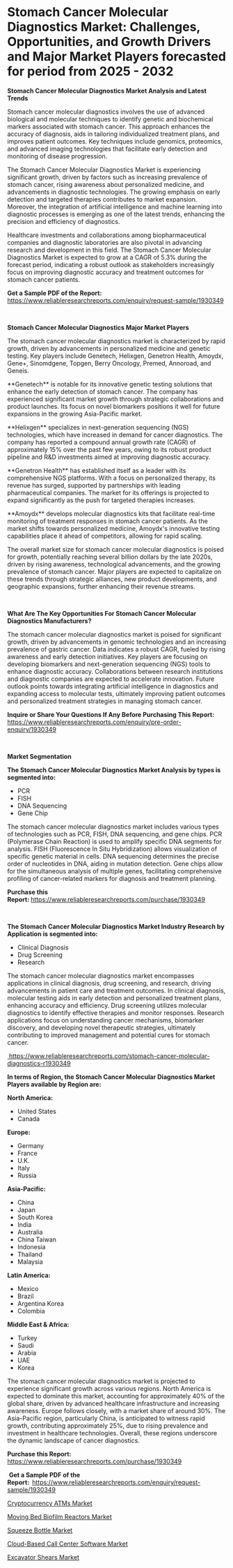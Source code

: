 <p><h1>Stomach Cancer Molecular Diagnostics Market: Challenges, Opportunities, and Growth Drivers and Major Market Players forecasted for period from 2025 - 2032</h1></p><p><strong>Stomach Cancer Molecular Diagnostics Market Analysis and Latest Trends</strong></p>
<p><p>Stomach cancer molecular diagnostics involves the use of advanced biological and molecular techniques to identify genetic and biochemical markers associated with stomach cancer. This approach enhances the accuracy of diagnosis, aids in tailoring individualized treatment plans, and improves patient outcomes. Key techniques include genomics, proteomics, and advanced imaging technologies that facilitate early detection and monitoring of disease progression.</p><p>The Stomach Cancer Molecular Diagnostics Market is experiencing significant growth, driven by factors such as increasing prevalence of stomach cancer, rising awareness about personalized medicine, and advancements in diagnostic technologies. The growing emphasis on early detection and targeted therapies contributes to market expansion. Moreover, the integration of artificial intelligence and machine learning into diagnostic processes is emerging as one of the latest trends, enhancing the precision and efficiency of diagnostics.</p><p>Healthcare investments and collaborations among biopharmaceutical companies and diagnostic laboratories are also pivotal in advancing research and development in this field. The Stomach Cancer Molecular Diagnostics Market is expected to grow at a CAGR of 5.3% during the forecast period, indicating a robust outlook as stakeholders increasingly focus on improving diagnostic accuracy and treatment outcomes for stomach cancer patients.</p></p>
<p><strong>Get a Sample PDF of the Report:&nbsp;</strong> <a href="https://www.reliableresearchreports.com/enquiry/request-sample/1930349?utm_campaign=9&utm_medium=2&utm_source=Github&utm_content=ia&utm_term=16012025&utm_id=stomach-cancer-molecular-diagnostics">https://www.reliableresearchreports.com/enquiry/request-sample/1930349</a></p>
<p>&nbsp;</p>
<p><strong>Stomach Cancer Molecular Diagnostics Major Market Players</strong></p>
<p><p>The stomach cancer molecular diagnostics market is characterized by rapid growth, driven by advancements in personalized medicine and genetic testing. Key players include Genetech, Helixgen, Genetron Health, Amoydx, Gene+, Sinomdgene, Topgen, Berry Oncology, Premed, Annoroad, and Geneis.</p><p>**Genetech** is notable for its innovative genetic testing solutions that enhance the early detection of stomach cancer. The company has experienced significant market growth through strategic collaborations and product launches. Its focus on novel biomarkers positions it well for future expansions in the growing Asia-Pacific market.</p><p>**Helixgen** specializes in next-generation sequencing (NGS) technologies, which have increased in demand for cancer diagnostics. The company has reported a compound annual growth rate (CAGR) of approximately 15% over the past few years, owing to its robust product pipeline and R&D investments aimed at improving diagnostic accuracy.</p><p>**Genetron Health** has established itself as a leader with its comprehensive NGS platforms. With a focus on personalized therapy, its revenue has surged, supported by partnerships with leading pharmaceutical companies. The market for its offerings is projected to expand significantly as the push for targeted therapies increases.</p><p>**Amoydx** develops molecular diagnostics kits that facilitate real-time monitoring of treatment responses in stomach cancer patients. As the market shifts towards personalized medicine, Amoydx's innovative testing capabilities place it ahead of competitors, allowing for rapid scaling.</p><p>The overall market size for stomach cancer molecular diagnostics is poised for growth, potentially reaching several billion dollars by the late 2020s, driven by rising awareness, technological advancements, and the growing prevalence of stomach cancer. Major players are expected to capitalize on these trends through strategic alliances, new product developments, and geographic expansions, further enhancing their revenue streams.</p></p>
<p>&nbsp;</p>
<p><strong>What Are The Key Opportunities For Stomach Cancer Molecular Diagnostics Manufacturers?</strong></p>
<p><p>The stomach cancer molecular diagnostics market is poised for significant growth, driven by advancements in genomic technologies and an increasing prevalence of gastric cancer. Data indicates a robust CAGR, fueled by rising awareness and early detection initiatives. Key players are focusing on developing biomarkers and next-generation sequencing (NGS) tools to enhance diagnostic accuracy. Collaborations between research institutions and diagnostic companies are expected to accelerate innovation. Future outlook points towards integrating artificial intelligence in diagnostics and expanding access to molecular tests, ultimately improving patient outcomes and personalized treatment strategies in managing stomach cancer.</p></p>
<p><strong>Inquire or Share Your Questions If Any Before Purchasing This Report:</strong> <a href="https://www.reliableresearchreports.com/enquiry/pre-order-enquiry/1930349?utm_campaign=9&utm_medium=2&utm_source=Github&utm_content=ia&utm_term=16012025&utm_id=stomach-cancer-molecular-diagnostics">https://www.reliableresearchreports.com/enquiry/pre-order-enquiry/1930349</a></p>
<p>&nbsp;</p>
<p><strong>Market Segmentation</strong></p>
<p><strong>The Stomach Cancer Molecular Diagnostics Market Analysis by types is segmented into:</strong></p>
<p><ul><li>PCR</li><li>FISH</li><li>DNA Sequencing</li><li>Gene Chip</li></ul></p>
<p><p>The stomach cancer molecular diagnostics market includes various types of technologies such as PCR, FISH, DNA sequencing, and gene chips. PCR (Polymerase Chain Reaction) is used to amplify specific DNA segments for analysis. FISH (Fluorescence In Situ Hybridization) allows visualization of specific genetic material in cells. DNA sequencing determines the precise order of nucleotides in DNA, aiding in mutation detection. Gene chips allow for the simultaneous analysis of multiple genes, facilitating comprehensive profiling of cancer-related markers for diagnosis and treatment planning.</p></p>
<p><strong>Purchase this Report:&nbsp;</strong><a href="https://www.reliableresearchreports.com/purchase/1930349?utm_campaign=9&utm_medium=2&utm_source=Github&utm_content=ia&utm_term=16012025&utm_id=stomach-cancer-molecular-diagnostics">https://www.reliableresearchreports.com/purchase/1930349</a></p>
<p>&nbsp;</p>
<p><strong>The Stomach Cancer Molecular Diagnostics Market Industry Research by Application is segmented into:</strong></p>
<p><ul><li>Clinical Diagnosis</li><li>Drug Screening</li><li>Research</li></ul></p>
<p><p>The stomach cancer molecular diagnostics market encompasses applications in clinical diagnosis, drug screening, and research, driving advancements in patient care and treatment outcomes. In clinical diagnosis, molecular testing aids in early detection and personalized treatment plans, enhancing accuracy and efficiency. Drug screening utilizes molecular diagnostics to identify effective therapies and monitor responses. Research applications focus on understanding cancer mechanisms, biomarker discovery, and developing novel therapeutic strategies, ultimately contributing to improved management and potential cures for stomach cancer.</p></p>
<p><a href="https://www.reliableresearchreports.com/stomach-cancer-molecular-diagnostics-r1930349?utm_campaign=9&utm_medium=2&utm_source=Github&utm_content=ia&utm_term=16012025&utm_id=stomach-cancer-molecular-diagnostics">&nbsp;https://www.reliableresearchreports.com/stomach-cancer-molecular-diagnostics-r1930349</a></p>
<p><strong>In terms of Region, the Stomach Cancer Molecular Diagnostics Market Players available by Region are:</strong></p>
<p>
    <p> <strong> North America: </strong>
        <ul>
            <li>United States</li>
            <li>Canada</li>
        </ul>
        </p> 
    <p> <strong> Europe: </strong>
        <ul>
            <li>Germany</li>
            <li>France</li>
            <li>U.K.</li>
            <li>Italy</li>
            <li>Russia</li>
        </ul>
        </p> 
    <p> <strong> Asia-Pacific: </strong>
        <ul>
            <li>China</li>
            <li>Japan</li>
            <li>South Korea</li>
            <li>India</li>
            <li>Australia</li>
            <li>China Taiwan</li>
            <li>Indonesia</li>
            <li>Thailand</li>
            <li>Malaysia</li>
        </ul>
        </p> 
    <p> <strong> Latin America: </strong>
        <ul>
            <li>Mexico</li>
            <li>Brazil</li>
            <li>Argentina Korea</li>
            <li>Colombia</li>
        </ul>
        </p> 
    <p> <strong> Middle East & Africa: </strong>
        <ul>
            <li>Turkey</li>
            <li>Saudi</li>
            <li>Arabia</li>
            <li>UAE</li>
            <li>Korea</li>
        </ul>
    </p>
    </p>
<p><p>The stomach cancer molecular diagnostics market is projected to experience significant growth across various regions. North America is expected to dominate this market, accounting for approximately 40% of the global share, driven by advanced healthcare infrastructure and increasing awareness. Europe follows closely, with a market share of around 30%. The Asia-Pacific region, particularly China, is anticipated to witness rapid growth, contributing approximately 25%, due to rising prevalence and investment in healthcare technologies. Overall, these regions underscore the dynamic landscape of cancer diagnostics.</p></p>
<p><strong>Purchase this Report: </strong><a href="https://www.reliableresearchreports.com/purchase/1930349?utm_campaign=9&utm_medium=2&utm_source=Github&utm_content=ia&utm_term=16012025&utm_id=stomach-cancer-molecular-diagnostics">https://www.reliableresearchreports.com/purchase/1930349</a></p>
<p>&nbsp;<strong>Get a Sample PDF of the Report:&nbsp;&nbsp;</strong><a href="https://www.reliableresearchreports.com/enquiry/request-sample/1930349?utm_campaign=9&utm_medium=2&utm_source=Github&utm_content=ia&utm_term=16012025&utm_id=stomach-cancer-molecular-diagnostics">https://www.reliableresearchreports.com/enquiry/request-sample/1930349</a></p>
<p><strong></strong></p>
<p><p><a href="https://github.com/SanjidaMahmud54/Market-Research-Report-List-1/blob/main/cryptocurrency-atms-market.md?utm_campaign=9&utm_medium=2&utm_source=Github&utm_content=ia&utm_term=16012025&utm_id=stomach-cancer-molecular-diagnostics">Cryptocurrency ATMs Market</a></p><p><a href="https://github.com/manesros8/Market-Research-Report-List-1/blob/main/moving-bed-biofilm-reactors-market.md?utm_campaign=9&utm_medium=2&utm_source=Github&utm_content=ia&utm_term=16012025&utm_id=stomach-cancer-molecular-diagnostics">Moving Bed Biofilm Reactors Market</a></p><p><a href="https://github.com/WashimHussain441/Market-Research-Report-List-1/blob/main/squeeze-bottle-market.md?utm_campaign=9&utm_medium=2&utm_source=Github&utm_content=ia&utm_term=16012025&utm_id=stomach-cancer-molecular-diagnostics">Squeeze Bottle Market</a></p><p><a href="https://github.com/ulyssacrayne00231/Market-Research-Report-List-1/blob/main/cloud-based-call-center-software-market.md?utm_campaign=9&utm_medium=2&utm_source=Github&utm_content=ia&utm_term=16012025&utm_id=stomach-cancer-molecular-diagnostics">Cloud-Based Call Center Software Market</a></p><p><a href="https://github.com/hgf64gh/Market-Research-Report-List-1/blob/main/excavator-shears-market.md?utm_campaign=9&utm_medium=2&utm_source=Github&utm_content=ia&utm_term=16012025&utm_id=stomach-cancer-molecular-diagnostics">Excavator Shears Market</a></p></p>